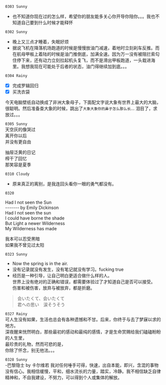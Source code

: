 ``0303 Sunny``
- 也不知道你现在过的怎么样，希望你的朋友能多关心你开导你陪你。。。我也不知道自己要到什么时候才能释怀

``0302 Sunny``
- 晚上又三点才睡着，失眠好烦
- 据说飞机在降落机场跑道的时候是慢慢放油门减速，着地时立刻刹车反推。而在航母甲板上着陆的时候是油门推倒底，加满全速。因为万一没有被阻拦索勾住停下来，还有动力立刻拉起机头复飞，而不是滑出甲板跑道，一头栽进海里。我想我现在可能处于后者的状态，油门得继续加到底。。。

``0304 Rainy``  
- [x] 完成罗辑回归
- [x] 买洗衣袋

今天电脑壁纸自动换成了非洲大象母子，下面配文字说大象有世界上最大的大脑，很聪明。然后准备查大象的时候，跳出了``大象大象你的鼻子怎么那么长``... 泪目了，求放过。。。

``0305 Sunny``  
天空灰的像哭过  
离开你以后  
并没有更自由  

抽屉泛黄的日记  
榨干了回忆  
那笑容是夏季  

``0310 Cloudy``
- 原来真正的离别，是我连回头看你一眼的勇气都没有。

``0320``

Had I not seen the Sun  
------- by Emily Dickinson  
Had I not seen the sun  
I could have borne the shade  
But Light a newer Wilderness  
My Wilderness has made  

我本可以忍受黑暗  
如果我不曾见过太阳  

``0323 Sunny``  
- Now the spring is in the air.  
- 没有记录就没有发生，没有笔记就没有学习。fucking true  
- 经历是一种引导，让自己明白更适合做什么样的人。  
  世界上没有绝对的正确和错误，都需要体验过了才知道自己是否可以接受。  
  伤害和被伤害，放弃与被放弃，都是折磨。  

>会いたくて、会いたくて  
君への思い　涙そうそう

``0327 Rainy``  
可人生没有如果，生活也总会有各种遗憾和不甘。后来，你终于与去了梦寐以求的地方。    
深夜醒来恍然明白，那些最初的感动和最纯的感情，才是生命赏赐给我们磕磕盼盼的人生里，  
最珍贵的礼物，然而可悲的是，  
你除了怀念，别无他法。。。

``0328 Sunny``  
-巴黎隐士 by 卡尔维若
我对任何唾手可得，快速，出自本能，即兴，含混的事物没有信心。我相信缓慢，平和，细水流长的力量，踏实，冷静。我不相信缺乏自律精神和，不自我建设，不努力，可以得到个人或集体的解放。


